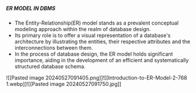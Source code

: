 ##### ER MODEL IN DBMS
- The Entity-Relationship(ER) model stands as a prevalent conceptual modeling approach within the realm of database design.
- Its primary role is to offer a visual representation of a database's architecture by illustrating the entities, their respective attributes and the interconnections between them.
- In the process of database design, the ER model holds significant importance, aiding in the development of an efficient and systematically structured database schema.

![[Pasted image 20240527091405.png]]![[Introduction-to-ER-Model-2-768 1.webp]]![[Pasted image 20240527091750.jpg]]